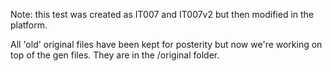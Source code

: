 Note: this test was created as IT007 and IT007v2 but then modified in the platform. 

All 'old' original files have been kept for posterity but now we're working on top of the gen files. They are in the
/original folder.
